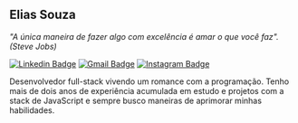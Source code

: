 ## Elias Souza

*"A única maneira de fazer algo com excelência é amar o que você faz". (Steve Jobs)*

[![Linkedin Badge](https://img.shields.io/badge/-Elias%20Souza-00875f?style=flat-square&color=ff4043&logo=Linkedin&logoColor=white&link=https://www.linkedin.com/in/elias-souza-522a95242/)](https://www.linkedin.com/in/elias-souza-522a95242/) 
[![Gmail Badge](https://img.shields.io/badge/-eliasnsouza1245@gmail.com-00875f?style=flat-square&color=ff4043&logo=Gmail&logoColor=white&link=mailto:diego.schell.f@gmail.com)](mailto:eliasnsouza1245@gmail.com)
[![Instagram Badge](https://img.shields.io/badge/-eliasnsz-00875f?style=flat-square&color=ff4043&logo=Instagram&logoColor=white&link=https://www.instagram.com/eliasnsz/)](https://www.instagram.com/eliasnsz/)

Desenvolvedor full-stack vivendo um romance com a programação. Tenho mais de dois anos de experiência acumulada em estudo e projetos com a stack de JavaScript e sempre busco maneiras de aprimorar minhas habilidades.


